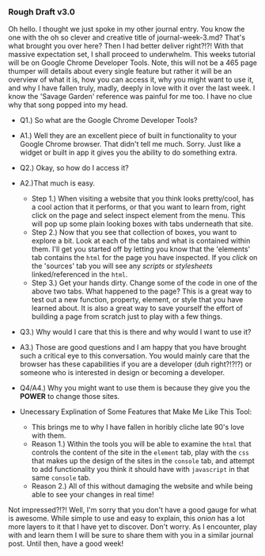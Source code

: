 ### Rough Draft v3.0

Oh hello.  I thought we just spoke in my other journal entry.  You know the one with the oh so clever and creative title of journal-week-3.md?  That's what brought you over here?  Then I had better deliver right?!?!  With that massive expectation set, I shall proceed to underwhelm.  This weeks tutorial will be on Google Chrome Developer Tools.  Note, this will not be a 465 page thumper will details about every single feature but rather it will be an overview of what it is, how you can access it, why you might want to use it, and why I have fallen truly, madly, deeply in love with it over the last week.  I know the 'Savage Garden' reference was painful for me too.  I have no clue why that song popped into my head.

* Q1.)  So what are the Google Chrome Developer Tools?  
* A1.)  Well they are an excellent piece of built in functionality to your Google Chrome browser.  That didn't tell me much.  Sorry.  Just like a widget or built in app it gives you the ability to do something extra. 

* Q2.)  Okay, so how do I access it?  
* A2.)That much is easy.  
  * Step 1.)  When visiting a website that you think looks pretty/cool, has a cool action that it performs, or that you want to learn from, right click on the page and select inspect element from the menu.  This will pop up some plain looking boxes with tabs underneath that site.  
  * Step 2.)  Now that you see that collection of boxes, you want to explore a bit.  Look at each of the tabs and what is contained within them.  I'll get you started off by letting you know that the 'elements' tab contains the `html` for the page you have inspected.  If you _click_ on the 'sources' tab you will see any _scripts_ or _stylesheets_ linked/referenced in the `html`.
  * Step 3.) Get your hands dirty.  Change some of the code in one of the above two tabs.  What happened to the page?  This is a great way to test out a new function, property, element, or style that you have learned about.  It is also a great way to save yourself the effort of building a page from scratch just to play with a few things.

* Q3.)  Why would I care that this is there and why would I want to use it?  
* A3.)  Those are good questions and I am happy that you have brought such a critical eye to this conversation.  You would mainly care that the browser has these capabilities if you are a developer (duh right?!?!?) or someone who is interested in design or becoming a developer.  

* Q4/A4.)  Why you might want to use them is because they give you the **POWER** to change those sites.  

* Unecessary Explination of Some Features that Make Me Like This Tool:
   * This brings me to why I have fallen in horibly cliche late 90's love with them.
   * Reason 1.)  Within the tools you will be able to examine the `html` that controls the content of the site in the `element` tab, play with the `css` that makes up the design of the sites in the `console` tab, and attempt to add functionality you think it should have with `javascript` in that same `console` tab.  
   * Reason 2.)  All of this without damaging the website and while being able to see your changes in real time!  

Not impressed?!?! Well, I'm sorry that you don't have a good gauge for what is awesome.  While simple to use and easy to explain, this _onion_ has a lot more layers to it that I have yet to discover.  Don't worry.  As I encounter, play with and learn them I will be sure to share them with you in a similar journal post.  Until then, have a good week!
